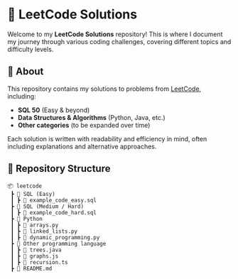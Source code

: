 # 🚀 LeetCode Solutions  

Welcome to my **LeetCode Solutions** repository! This is where I document my journey through various coding challenges, covering different topics and difficulty levels.  

## 📌 About  
This repository contains my solutions to problems from [LeetCode](https://leetcode.com/), including:  
- **SQL 50** (Easy & beyond)  
- **Data Structures & Algorithms** (Python, Java, etc.)  
- **Other categories** (to be expanded over time)  

Each solution is written with readability and efficiency in mind, often including explanations and alternative approaches.  

## 📂 Repository Structure  
```plaintext
📦 leetcode  
 ┣ 📂 SQL (Easy)
 ┃ ┣ 📜 example_code_easy.sql
 ┣ 📂 SQL (Medium / Hard)
 ┃ ┣ 📜 example_code_hard.sql   
 ┣ 📂 Python  
 ┃ ┣ 📜 arrays.py  
 ┃ ┣ 📜 linked_lists.py  
 ┃ ┣ 📜 dynamic_programming.py  
 ┣ 📂 Other programming language  
 ┃ ┣ 📜 trees.java  
 ┃ ┣ 📜 graphs.js  
 ┃ ┣ 📜 recursion.ts  
 ┣ 📜 README.md  
